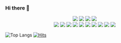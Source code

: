 ### Hi there 👋

<div align=center>
      <a href="https://www.youtube.com/channel/UCgJ8iR8g3_7Cx-kqZZAcRrQ">
            <img src="https://img.shields.io/badge/YouTube-FF0000?style=for-the-badge&logo=youtube&logoColor=white"></a>
      <a href="https://www.instagram.com/se_do11/">
            <img src="https://img.shields.io/badge/Instagram-E4405F?style=for-the-badge&logo=instagram&logoColor=white"></a>
      <a href="https://blog.naver.com/tmvmffpsej">
            <img src="https://img.shields.io/badge/Blogger-FF5722?style=for-the-badge&logo=blogger&logoColor=white"></a>
      <a href="https://www.reddit.com/user/Educational_Daikon87">
            <img src="https://img.shields.io/badge/Reddit-FF4500?style=for-the-badge&logo=reddit&logoColor=white"></a>
</div>

<div align=center>
      <img src="https://img.shields.io/badge/CSS3-1572B6?style=for-the-badge&logo=css3&logoColor=white">
      <img src="https://img.shields.io/badge/HTML5-E34F26?style=for-the-badge&logo=html5&logoColor=white">
      <img src="https://img.shields.io/badge/JavaScript-323330?style=for-the-badge&logo=javascript&logoColor=F7DF1E">
      <img src="https://img.shields.io/badge/Kotlin-7F52FF?style=for-the-badge&logo=kotlin&logoColor=white">
      <img src="https://img.shields.io/badge/Android_Studio-3DDC84?style=for-the-badge&logo=android-studio&logoColor=white">
      <img src="https://img.shields.io/badge/Arduino-00979D?style=for-the-badge&logo=arduino&logoColor=white">
      <img src="https://img.shields.io/badge/Python-FFD43B?style=for-the-badge&logo=python&logoColor=blue">
      <img src="https://img.shields.io/badge/MySQL-005C84?style=for-the-badge&logo=mysql&logoColor=white">
      <img src="https://img.shields.io/badge/Java-ED8B00?style=for-the-badge&logo=java&logoColor=white">
      <img src="https://img.shields.io/badge/OpenCV-27338e?style=for-the-badge&logo=OpenCV&logoColor=white">
</div>

![Top Langs](https://github-readme-stats.vercel.app/api/top-langs/?username=sedoll&layout=compact&theme=tokyonight)
[![Hits](https://hits.seeyoufarm.com/api/count/incr/badge.svg?url=https%3A%2F%2Fgithub.com%2FSEDO11&count_bg=%2379C83D&title_bg=%23555555&icon=github.svg&icon_color=%23E7E7E7&title=hits&edge_flat=false)](https://hits.seeyoufarm.com)
